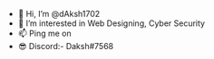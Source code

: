 - 👋 Hi, I’m @dAksh1702
- 👀 I’m interested in Web Designing, Cyber Security
- 📫 Ping me on 
- 😎 Discord:- Daksh#7568


<!---
dAksh1702/dAksh1702 is a ✨ special ✨ repository because its `README.md` (this file) appears on your GitHub profile.
You can click the Preview link to take a look at your changes.
--->
